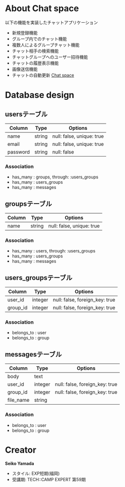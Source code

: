 # About Chat space

以下の機能を実装したチャットアプリケーション
- 新規登録機能
- グループ内でのチャット機能
- 複数人によるグループチャット機能
- チャット相手の検索機能
- チャットグループへのユーザー招待機能
- チャットの履歴表示機能
- 画像送信機能
- チャットの自動更新
[Chat space](https://chat-space-sample.herokuapp.com/)

# Database design
## usersテーブル
|Column|Type|Options|
|------|----|-------|
|name|string|null: false, unique: true|
|email|string|null: false, unique: true|
|password|string|null: false|
### Association
- has_many : groups, through: :users_groups
- has_many : users_groups
- has_many : messages

## groupsテーブル
|Column|Type|Options|
|------|----|-------|
|name|string|null: false, unique: true|

### Association
- has_many : users, through: :users_groups
- has_many : users_groups
- has_many : messages

## users_groupsテーブル
|Column|Type|Options|
|------|----|-------|
|user_id|integer|null: false, foreign_key: true|
|group_id|integer|null: false, foreign_key: true|
### Association
- belongs_to : user
- belongs_to : group

## messagesテーブル
|Column|Type|Options|
|------|----|-------|
|body|text||
|user_id|integer|null: false, foreign_key: true|
|group_id|integer|null: false, foreign_key: true|
|file_name|string||
### Association
- belongs_to : user
- belongs_to : group

# Creator

**Seiko Yamada**
- スタイル: EXP短期(福岡)
- 受講期: TECH::CAMP EXPERT 第59期